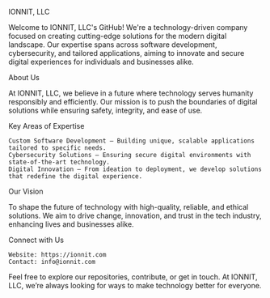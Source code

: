 IONNIT, LLC

Welcome to IONNIT, LLC's GitHub! We're a technology-driven company focused on creating cutting-edge solutions for the modern digital landscape. Our expertise spans across software development, cybersecurity, and tailored applications, aiming to innovate and secure digital experiences for individuals and businesses alike.

About Us

At IONNIT, LLC, we believe in a future where technology serves humanity responsibly and efficiently. Our mission is to push the boundaries of digital solutions while ensuring safety, integrity, and ease of use.

Key Areas of Expertise

    Custom Software Development – Building unique, scalable applications tailored to specific needs.
    Cybersecurity Solutions – Ensuring secure digital environments with state-of-the-art technology.
    Digital Innovation – From ideation to deployment, we develop solutions that redefine the digital experience.

Our Vision

To shape the future of technology with high-quality, reliable, and ethical solutions. We aim to drive change, innovation, and trust in the tech industry, enhancing lives and businesses alike.

Connect with Us

    Website: https://ionnit.com
    Contact: info@ionnit.com

Feel free to explore our repositories, contribute, or get in touch. At IONNIT, LLC, we’re always looking for ways to make technology better for everyone.

